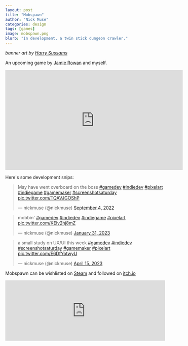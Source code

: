 ```yaml
---
layout: post
title: "Mobspawn"
author: "Nick Muse"
categories: design
tags: [games]
image: mobspawn.png
blurb: "In development, a twin stick dungeon crawler."
---
```


*banner art by [Harry Sussams](https://www.harrysussams.com/)*

An upcoming game by [Jamie Rowan](https://twitter.com/jamierowan_) and myself.

<iframe width="560" height="315" src="https://www.youtube.com/embed/sz7RLYsTHcI?si=LcV1mOsYg0Bfp_Nx" title="YouTube video player" frameborder="0" allow="accelerometer; autoplay; clipboard-write; encrypted-media; gyroscope; picture-in-picture; web-share" allowfullscreen></iframe>

Here's some development snips:

<blockquote class="twitter-tweet" data-dnt="true"><p lang="en" dir="ltr">May have went overboard on the boss <a href="https://twitter.com/hashtag/gamedev?src=hash&amp;ref_src=twsrc%5Etfw">#gamedev</a> <a href="https://twitter.com/hashtag/indiedev?src=hash&amp;ref_src=twsrc%5Etfw">#indiedev</a> <a href="https://twitter.com/hashtag/pixelart?src=hash&amp;ref_src=twsrc%5Etfw">#pixelart</a> <a href="https://twitter.com/hashtag/indiegame?src=hash&amp;ref_src=twsrc%5Etfw">#indiegame</a> <a href="https://twitter.com/hashtag/gamemaker?src=hash&amp;ref_src=twsrc%5Etfw">#gamemaker</a> <a href="https://twitter.com/hashtag/screenshotsaturday?src=hash&amp;ref_src=twsrc%5Etfw">#screenshotsaturday</a> <a href="https://t.co/TQAVJGOShP">pic.twitter.com/TQAVJGOShP</a></p>&mdash; nickmuse (@nickmuse) <a href="https://twitter.com/nickmuse/status/1566222004767920129?ref_src=twsrc%5Etfw">September 4, 2022</a></blockquote> <script async src="https://platform.twitter.com/widgets.js" charset="utf-8"></script>

<blockquote class="twitter-tweet" data-dnt="true"><p lang="de" dir="ltr">mobbin&#39; <a href="https://twitter.com/hashtag/gamedev?src=hash&amp;ref_src=twsrc%5Etfw">#gamedev</a> <a href="https://twitter.com/hashtag/indiedev?src=hash&amp;ref_src=twsrc%5Etfw">#indiedev</a> <a href="https://twitter.com/hashtag/indiegame?src=hash&amp;ref_src=twsrc%5Etfw">#indiegame</a> <a href="https://twitter.com/hashtag/pixelart?src=hash&amp;ref_src=twsrc%5Etfw">#pixelart</a> <a href="https://t.co/KElv2hj8mZ">pic.twitter.com/KElv2hj8mZ</a></p>&mdash; nickmuse (@nickmuse) <a href="https://twitter.com/nickmuse/status/1620234715197489152?ref_src=twsrc%5Etfw">January 31, 2023</a></blockquote> <script async src="https://platform.twitter.com/widgets.js" charset="utf-8"></script>

<blockquote class="twitter-tweet" data-dnt="true"><p lang="en" dir="ltr">a small study on UX/UI this week <a href="https://twitter.com/hashtag/gamedev?src=hash&amp;ref_src=twsrc%5Etfw">#gamedev</a> <a href="https://twitter.com/hashtag/indiedev?src=hash&amp;ref_src=twsrc%5Etfw">#indiedev</a> <a href="https://twitter.com/hashtag/screenshotsaturday?src=hash&amp;ref_src=twsrc%5Etfw">#screenshotsaturday</a> <a href="https://twitter.com/hashtag/gamemaker?src=hash&amp;ref_src=twsrc%5Etfw">#gamemaker</a> <a href="https://twitter.com/hashtag/pixelart?src=hash&amp;ref_src=twsrc%5Etfw">#pixelart</a> <a href="https://t.co/E6DfYotwyU">pic.twitter.com/E6DfYotwyU</a></p>&mdash; nickmuse (@nickmuse) <a href="https://twitter.com/nickmuse/status/1647237673239687168?ref_src=twsrc%5Etfw">April 15, 2023</a></blockquote> <script async src="https://platform.twitter.com/widgets.js" charset="utf-8"></script>

Mobspawn can be wishlisted on <a href="https://steam.mobspawn.com"><i class="fab fa-steam" aria-hidden="true"></i>Steam</a> and followed on <a href="https://nickmuse.itch.io/mobspawn"><i class="fab fa-itch-io" aria-hidden="true"></i>itch.io</a>

<iframe src="https://store.steampowered.com/widget/2152960/" frameborder="0" width="100%" height="190"></iframe>
